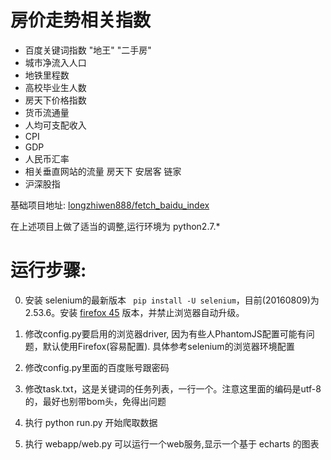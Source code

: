
# 房价走势相关指数
* 百度关键词指数 "地王" "二手房"
* 城市净流入人口
* 地铁里程数
* 高校毕业生人数
* 房天下价格指数
* 货币流通量
* 人均可支配收入
* CPI
* GDP
* 人民币汇率
* 相关垂直网站的流量 房天下 安居客 链家
* 沪深股指

基础项目地址: [longzhiwen888/fetch_baidu_index](https://github.com/longzhiwen888/fetch_baidu_index)

在上述项目上做了适当的调整,运行环境为 python2.7.*

# 运行步骤:
0. 安装 selenium的最新版本 ``` pip install -U selenium```，目前(20160809)为2.53.6。安装 [firefox 45](https://ftp.mozilla.org/pub/firefox/releases/45.0/) 版本，并禁止浏览器自动升级。
 
1. 修改config.py要启用的浏览器driver, 因为有些人PhantomJS配置可能有问题，默认使用Firefox(容易配置).
  具体参考selenium的浏览器环境配置

2. 修改config.py里面的百度账号跟密码

4. 修改task.txt，这是关键词的任务列表，一行一个。注意这里面的编码是utf-8的，最好也别带bom头，免得出问题

5. 执行 python run.py 开始爬取数据

6. 执行 webapp/web.py 可以运行一个web服务,显示一个基于 echarts 的图表



